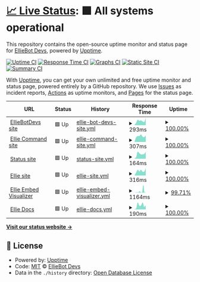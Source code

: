 # [📈 Live Status](https://status.elliebot.net): <!--live status--> **🟩 All systems operational**

This repository contains the open-source uptime monitor and status page for [EllieBot Devs](https://www.elliebot.net), powered by [Upptime](https://github.com/upptime/upptime).

[![Uptime CI](https://github.com/EllieBotDevs/Ellie-status/workflows/Uptime%20CI/badge.svg)](https://github.com/EllieBotDevs/Ellie-status/actions?query=workflow%3A%22Uptime+CI%22)
[![Response Time CI](https://github.com/EllieBotDevs/Ellie-status/workflows/Response%20Time%20CI/badge.svg)](https://github.com/EllieBotDevs/Ellie-status/actions?query=workflow%3A%22Response+Time+CI%22)
[![Graphs CI](https://github.com/EllieBotDevs/Ellie-status/workflows/Graphs%20CI/badge.svg)](https://github.com/EllieBotDevs/Ellie-status/actions?query=workflow%3A%22Graphs+CI%22)
[![Static Site CI](https://github.com/EllieBotDevs/Ellie-status/workflows/Static%20Site%20CI/badge.svg)](https://github.com/EllieBotDevs/Ellie-status/actions?query=workflow%3A%22Static+Site+CI%22)
[![Summary CI](https://github.com/EllieBotDevs/Ellie-status/workflows/Summary%20CI/badge.svg)](https://github.com/EllieBotDevs/Ellie-status/actions?query=workflow%3A%22Summary+CI%22)

With [Upptime](https://upptime.js.org), you can get your own unlimited and free uptime monitor and status page, powered entirely by a GitHub repository. We use [Issues](https://github.com/EllieBotDevs/Ellie-status/issues) as incident reports, [Actions](https://github.com/EllieBotDevs/Ellie-status/actions) as uptime monitors, and [Pages](https://www.elliebot.net) for the status page.

<!--start: status pages-->
<!-- This summary is generated by Upptime (https://github.com/upptime/upptime) -->
<!-- Do not edit this manually, your changes will be overwritten -->
<!-- prettier-ignore -->
| URL | Status | History | Response Time | Uptime |
| --- | ------ | ------- | ------------- | ------ |
| <img alt="" src="https://favicons.githubusercontent.com/devs.elliebot.net" height="13"> [EllieBotDevs site](https://devs.elliebot.net) | 🟩 Up | [ellie-bot-devs-site.yml](https://github.com/EllieBotDevs/Ellie-status/commits/HEAD/history/ellie-bot-devs-site.yml) | <details><summary><img alt="Response time graph" src="./graphs/ellie-bot-devs-site/response-time-week.png" height="20"> 293ms</summary><br><a href="https://status.elliebot.net/history/ellie-bot-devs-site"><img alt="Response time 403" src="https://img.shields.io/endpoint?url=https%3A%2F%2Fraw.githubusercontent.com%2FEllieBotDevs%2FEllie-status%2FHEAD%2Fapi%2Fellie-bot-devs-site%2Fresponse-time.json"></a><br><a href="https://status.elliebot.net/history/ellie-bot-devs-site"><img alt="24-hour response time 471" src="https://img.shields.io/endpoint?url=https%3A%2F%2Fraw.githubusercontent.com%2FEllieBotDevs%2FEllie-status%2FHEAD%2Fapi%2Fellie-bot-devs-site%2Fresponse-time-day.json"></a><br><a href="https://status.elliebot.net/history/ellie-bot-devs-site"><img alt="7-day response time 293" src="https://img.shields.io/endpoint?url=https%3A%2F%2Fraw.githubusercontent.com%2FEllieBotDevs%2FEllie-status%2FHEAD%2Fapi%2Fellie-bot-devs-site%2Fresponse-time-week.json"></a><br><a href="https://status.elliebot.net/history/ellie-bot-devs-site"><img alt="30-day response time 299" src="https://img.shields.io/endpoint?url=https%3A%2F%2Fraw.githubusercontent.com%2FEllieBotDevs%2FEllie-status%2FHEAD%2Fapi%2Fellie-bot-devs-site%2Fresponse-time-month.json"></a><br><a href="https://status.elliebot.net/history/ellie-bot-devs-site"><img alt="1-year response time 403" src="https://img.shields.io/endpoint?url=https%3A%2F%2Fraw.githubusercontent.com%2FEllieBotDevs%2FEllie-status%2FHEAD%2Fapi%2Fellie-bot-devs-site%2Fresponse-time-year.json"></a></details> | <details><summary><a href="https://status.elliebot.net/history/ellie-bot-devs-site">100.00%</a></summary><a href="https://status.elliebot.net/history/ellie-bot-devs-site"><img alt="All-time uptime 99.96%" src="https://img.shields.io/endpoint?url=https%3A%2F%2Fraw.githubusercontent.com%2FEllieBotDevs%2FEllie-status%2FHEAD%2Fapi%2Fellie-bot-devs-site%2Fuptime.json"></a><br><a href="https://status.elliebot.net/history/ellie-bot-devs-site"><img alt="24-hour uptime 100.00%" src="https://img.shields.io/endpoint?url=https%3A%2F%2Fraw.githubusercontent.com%2FEllieBotDevs%2FEllie-status%2FHEAD%2Fapi%2Fellie-bot-devs-site%2Fuptime-day.json"></a><br><a href="https://status.elliebot.net/history/ellie-bot-devs-site"><img alt="7-day uptime 100.00%" src="https://img.shields.io/endpoint?url=https%3A%2F%2Fraw.githubusercontent.com%2FEllieBotDevs%2FEllie-status%2FHEAD%2Fapi%2Fellie-bot-devs-site%2Fuptime-week.json"></a><br><a href="https://status.elliebot.net/history/ellie-bot-devs-site"><img alt="30-day uptime 99.82%" src="https://img.shields.io/endpoint?url=https%3A%2F%2Fraw.githubusercontent.com%2FEllieBotDevs%2FEllie-status%2FHEAD%2Fapi%2Fellie-bot-devs-site%2Fuptime-month.json"></a><br><a href="https://status.elliebot.net/history/ellie-bot-devs-site"><img alt="1-year uptime 99.96%" src="https://img.shields.io/endpoint?url=https%3A%2F%2Fraw.githubusercontent.com%2FEllieBotDevs%2FEllie-status%2FHEAD%2Fapi%2Fellie-bot-devs-site%2Fuptime-year.json"></a></details>
| <img alt="" src="https://favicons.githubusercontent.com/commands.elliebot.net" height="13"> [Ellie Command site](https://commands.elliebot.net) | 🟩 Up | [ellie-command-site.yml](https://github.com/EllieBotDevs/Ellie-status/commits/HEAD/history/ellie-command-site.yml) | <details><summary><img alt="Response time graph" src="./graphs/ellie-command-site/response-time-week.png" height="20"> 307ms</summary><br><a href="https://status.elliebot.net/history/ellie-command-site"><img alt="Response time 316" src="https://img.shields.io/endpoint?url=https%3A%2F%2Fraw.githubusercontent.com%2FEllieBotDevs%2FEllie-status%2FHEAD%2Fapi%2Fellie-command-site%2Fresponse-time.json"></a><br><a href="https://status.elliebot.net/history/ellie-command-site"><img alt="24-hour response time 343" src="https://img.shields.io/endpoint?url=https%3A%2F%2Fraw.githubusercontent.com%2FEllieBotDevs%2FEllie-status%2FHEAD%2Fapi%2Fellie-command-site%2Fresponse-time-day.json"></a><br><a href="https://status.elliebot.net/history/ellie-command-site"><img alt="7-day response time 307" src="https://img.shields.io/endpoint?url=https%3A%2F%2Fraw.githubusercontent.com%2FEllieBotDevs%2FEllie-status%2FHEAD%2Fapi%2Fellie-command-site%2Fresponse-time-week.json"></a><br><a href="https://status.elliebot.net/history/ellie-command-site"><img alt="30-day response time 296" src="https://img.shields.io/endpoint?url=https%3A%2F%2Fraw.githubusercontent.com%2FEllieBotDevs%2FEllie-status%2FHEAD%2Fapi%2Fellie-command-site%2Fresponse-time-month.json"></a><br><a href="https://status.elliebot.net/history/ellie-command-site"><img alt="1-year response time 316" src="https://img.shields.io/endpoint?url=https%3A%2F%2Fraw.githubusercontent.com%2FEllieBotDevs%2FEllie-status%2FHEAD%2Fapi%2Fellie-command-site%2Fresponse-time-year.json"></a></details> | <details><summary><a href="https://status.elliebot.net/history/ellie-command-site">100.00%</a></summary><a href="https://status.elliebot.net/history/ellie-command-site"><img alt="All-time uptime 99.89%" src="https://img.shields.io/endpoint?url=https%3A%2F%2Fraw.githubusercontent.com%2FEllieBotDevs%2FEllie-status%2FHEAD%2Fapi%2Fellie-command-site%2Fuptime.json"></a><br><a href="https://status.elliebot.net/history/ellie-command-site"><img alt="24-hour uptime 100.00%" src="https://img.shields.io/endpoint?url=https%3A%2F%2Fraw.githubusercontent.com%2FEllieBotDevs%2FEllie-status%2FHEAD%2Fapi%2Fellie-command-site%2Fuptime-day.json"></a><br><a href="https://status.elliebot.net/history/ellie-command-site"><img alt="7-day uptime 100.00%" src="https://img.shields.io/endpoint?url=https%3A%2F%2Fraw.githubusercontent.com%2FEllieBotDevs%2FEllie-status%2FHEAD%2Fapi%2Fellie-command-site%2Fuptime-week.json"></a><br><a href="https://status.elliebot.net/history/ellie-command-site"><img alt="30-day uptime 99.82%" src="https://img.shields.io/endpoint?url=https%3A%2F%2Fraw.githubusercontent.com%2FEllieBotDevs%2FEllie-status%2FHEAD%2Fapi%2Fellie-command-site%2Fuptime-month.json"></a><br><a href="https://status.elliebot.net/history/ellie-command-site"><img alt="1-year uptime 99.89%" src="https://img.shields.io/endpoint?url=https%3A%2F%2Fraw.githubusercontent.com%2FEllieBotDevs%2FEllie-status%2FHEAD%2Fapi%2Fellie-command-site%2Fuptime-year.json"></a></details>
| <img alt="" src="https://favicons.githubusercontent.com/status.elliebot.net" height="13"> [Status site](https://status.elliebot.net) | 🟩 Up | [status-site.yml](https://github.com/EllieBotDevs/Ellie-status/commits/HEAD/history/status-site.yml) | <details><summary><img alt="Response time graph" src="./graphs/status-site/response-time-week.png" height="20"> 164ms</summary><br><a href="https://status.elliebot.net/history/status-site"><img alt="Response time 176" src="https://img.shields.io/endpoint?url=https%3A%2F%2Fraw.githubusercontent.com%2FEllieBotDevs%2FEllie-status%2FHEAD%2Fapi%2Fstatus-site%2Fresponse-time.json"></a><br><a href="https://status.elliebot.net/history/status-site"><img alt="24-hour response time 228" src="https://img.shields.io/endpoint?url=https%3A%2F%2Fraw.githubusercontent.com%2FEllieBotDevs%2FEllie-status%2FHEAD%2Fapi%2Fstatus-site%2Fresponse-time-day.json"></a><br><a href="https://status.elliebot.net/history/status-site"><img alt="7-day response time 164" src="https://img.shields.io/endpoint?url=https%3A%2F%2Fraw.githubusercontent.com%2FEllieBotDevs%2FEllie-status%2FHEAD%2Fapi%2Fstatus-site%2Fresponse-time-week.json"></a><br><a href="https://status.elliebot.net/history/status-site"><img alt="30-day response time 155" src="https://img.shields.io/endpoint?url=https%3A%2F%2Fraw.githubusercontent.com%2FEllieBotDevs%2FEllie-status%2FHEAD%2Fapi%2Fstatus-site%2Fresponse-time-month.json"></a><br><a href="https://status.elliebot.net/history/status-site"><img alt="1-year response time 176" src="https://img.shields.io/endpoint?url=https%3A%2F%2Fraw.githubusercontent.com%2FEllieBotDevs%2FEllie-status%2FHEAD%2Fapi%2Fstatus-site%2Fresponse-time-year.json"></a></details> | <details><summary><a href="https://status.elliebot.net/history/status-site">100.00%</a></summary><a href="https://status.elliebot.net/history/status-site"><img alt="All-time uptime 99.86%" src="https://img.shields.io/endpoint?url=https%3A%2F%2Fraw.githubusercontent.com%2FEllieBotDevs%2FEllie-status%2FHEAD%2Fapi%2Fstatus-site%2Fuptime.json"></a><br><a href="https://status.elliebot.net/history/status-site"><img alt="24-hour uptime 100.00%" src="https://img.shields.io/endpoint?url=https%3A%2F%2Fraw.githubusercontent.com%2FEllieBotDevs%2FEllie-status%2FHEAD%2Fapi%2Fstatus-site%2Fuptime-day.json"></a><br><a href="https://status.elliebot.net/history/status-site"><img alt="7-day uptime 100.00%" src="https://img.shields.io/endpoint?url=https%3A%2F%2Fraw.githubusercontent.com%2FEllieBotDevs%2FEllie-status%2FHEAD%2Fapi%2Fstatus-site%2Fuptime-week.json"></a><br><a href="https://status.elliebot.net/history/status-site"><img alt="30-day uptime 99.82%" src="https://img.shields.io/endpoint?url=https%3A%2F%2Fraw.githubusercontent.com%2FEllieBotDevs%2FEllie-status%2FHEAD%2Fapi%2Fstatus-site%2Fuptime-month.json"></a><br><a href="https://status.elliebot.net/history/status-site"><img alt="1-year uptime 99.86%" src="https://img.shields.io/endpoint?url=https%3A%2F%2Fraw.githubusercontent.com%2FEllieBotDevs%2FEllie-status%2FHEAD%2Fapi%2Fstatus-site%2Fuptime-year.json"></a></details>
| <img alt="" src="https://favicons.githubusercontent.com/www.elliebot.net" height="13"> [Ellie site](https://www.elliebot.net) | 🟩 Up | [ellie-site.yml](https://github.com/EllieBotDevs/Ellie-status/commits/HEAD/history/ellie-site.yml) | <details><summary><img alt="Response time graph" src="./graphs/ellie-site/response-time-week.png" height="20"> 316ms</summary><br><a href="https://status.elliebot.net/history/ellie-site"><img alt="Response time 324" src="https://img.shields.io/endpoint?url=https%3A%2F%2Fraw.githubusercontent.com%2FEllieBotDevs%2FEllie-status%2FHEAD%2Fapi%2Fellie-site%2Fresponse-time.json"></a><br><a href="https://status.elliebot.net/history/ellie-site"><img alt="24-hour response time 490" src="https://img.shields.io/endpoint?url=https%3A%2F%2Fraw.githubusercontent.com%2FEllieBotDevs%2FEllie-status%2FHEAD%2Fapi%2Fellie-site%2Fresponse-time-day.json"></a><br><a href="https://status.elliebot.net/history/ellie-site"><img alt="7-day response time 316" src="https://img.shields.io/endpoint?url=https%3A%2F%2Fraw.githubusercontent.com%2FEllieBotDevs%2FEllie-status%2FHEAD%2Fapi%2Fellie-site%2Fresponse-time-week.json"></a><br><a href="https://status.elliebot.net/history/ellie-site"><img alt="30-day response time 293" src="https://img.shields.io/endpoint?url=https%3A%2F%2Fraw.githubusercontent.com%2FEllieBotDevs%2FEllie-status%2FHEAD%2Fapi%2Fellie-site%2Fresponse-time-month.json"></a><br><a href="https://status.elliebot.net/history/ellie-site"><img alt="1-year response time 324" src="https://img.shields.io/endpoint?url=https%3A%2F%2Fraw.githubusercontent.com%2FEllieBotDevs%2FEllie-status%2FHEAD%2Fapi%2Fellie-site%2Fresponse-time-year.json"></a></details> | <details><summary><a href="https://status.elliebot.net/history/ellie-site">100.00%</a></summary><a href="https://status.elliebot.net/history/ellie-site"><img alt="All-time uptime 99.89%" src="https://img.shields.io/endpoint?url=https%3A%2F%2Fraw.githubusercontent.com%2FEllieBotDevs%2FEllie-status%2FHEAD%2Fapi%2Fellie-site%2Fuptime.json"></a><br><a href="https://status.elliebot.net/history/ellie-site"><img alt="24-hour uptime 100.00%" src="https://img.shields.io/endpoint?url=https%3A%2F%2Fraw.githubusercontent.com%2FEllieBotDevs%2FEllie-status%2FHEAD%2Fapi%2Fellie-site%2Fuptime-day.json"></a><br><a href="https://status.elliebot.net/history/ellie-site"><img alt="7-day uptime 100.00%" src="https://img.shields.io/endpoint?url=https%3A%2F%2Fraw.githubusercontent.com%2FEllieBotDevs%2FEllie-status%2FHEAD%2Fapi%2Fellie-site%2Fuptime-week.json"></a><br><a href="https://status.elliebot.net/history/ellie-site"><img alt="30-day uptime 99.82%" src="https://img.shields.io/endpoint?url=https%3A%2F%2Fraw.githubusercontent.com%2FEllieBotDevs%2FEllie-status%2FHEAD%2Fapi%2Fellie-site%2Fuptime-month.json"></a><br><a href="https://status.elliebot.net/history/ellie-site"><img alt="1-year uptime 99.89%" src="https://img.shields.io/endpoint?url=https%3A%2F%2Fraw.githubusercontent.com%2FEllieBotDevs%2FEllie-status%2FHEAD%2Fapi%2Fellie-site%2Fuptime-year.json"></a></details>
| <img alt="" src="https://favicons.githubusercontent.com/eb.elliebot.net" height="13"> [Ellie Embed Visualizer](https://eb.elliebot.net) | 🟩 Up | [ellie-embed-visualizer.yml](https://github.com/EllieBotDevs/Ellie-status/commits/HEAD/history/ellie-embed-visualizer.yml) | <details><summary><img alt="Response time graph" src="./graphs/ellie-embed-visualizer/response-time-week.png" height="20"> 1164ms</summary><br><a href="https://status.elliebot.net/history/ellie-embed-visualizer"><img alt="Response time 621" src="https://img.shields.io/endpoint?url=https%3A%2F%2Fraw.githubusercontent.com%2FEllieBotDevs%2FEllie-status%2FHEAD%2Fapi%2Fellie-embed-visualizer%2Fresponse-time.json"></a><br><a href="https://status.elliebot.net/history/ellie-embed-visualizer"><img alt="24-hour response time 2705" src="https://img.shields.io/endpoint?url=https%3A%2F%2Fraw.githubusercontent.com%2FEllieBotDevs%2FEllie-status%2FHEAD%2Fapi%2Fellie-embed-visualizer%2Fresponse-time-day.json"></a><br><a href="https://status.elliebot.net/history/ellie-embed-visualizer"><img alt="7-day response time 1164" src="https://img.shields.io/endpoint?url=https%3A%2F%2Fraw.githubusercontent.com%2FEllieBotDevs%2FEllie-status%2FHEAD%2Fapi%2Fellie-embed-visualizer%2Fresponse-time-week.json"></a><br><a href="https://status.elliebot.net/history/ellie-embed-visualizer"><img alt="30-day response time 621" src="https://img.shields.io/endpoint?url=https%3A%2F%2Fraw.githubusercontent.com%2FEllieBotDevs%2FEllie-status%2FHEAD%2Fapi%2Fellie-embed-visualizer%2Fresponse-time-month.json"></a><br><a href="https://status.elliebot.net/history/ellie-embed-visualizer"><img alt="1-year response time 621" src="https://img.shields.io/endpoint?url=https%3A%2F%2Fraw.githubusercontent.com%2FEllieBotDevs%2FEllie-status%2FHEAD%2Fapi%2Fellie-embed-visualizer%2Fresponse-time-year.json"></a></details> | <details><summary><a href="https://status.elliebot.net/history/ellie-embed-visualizer">99.71%</a></summary><a href="https://status.elliebot.net/history/ellie-embed-visualizer"><img alt="All-time uptime 99.53%" src="https://img.shields.io/endpoint?url=https%3A%2F%2Fraw.githubusercontent.com%2FEllieBotDevs%2FEllie-status%2FHEAD%2Fapi%2Fellie-embed-visualizer%2Fuptime.json"></a><br><a href="https://status.elliebot.net/history/ellie-embed-visualizer"><img alt="24-hour uptime 98.00%" src="https://img.shields.io/endpoint?url=https%3A%2F%2Fraw.githubusercontent.com%2FEllieBotDevs%2FEllie-status%2FHEAD%2Fapi%2Fellie-embed-visualizer%2Fuptime-day.json"></a><br><a href="https://status.elliebot.net/history/ellie-embed-visualizer"><img alt="7-day uptime 99.71%" src="https://img.shields.io/endpoint?url=https%3A%2F%2Fraw.githubusercontent.com%2FEllieBotDevs%2FEllie-status%2FHEAD%2Fapi%2Fellie-embed-visualizer%2Fuptime-week.json"></a><br><a href="https://status.elliebot.net/history/ellie-embed-visualizer"><img alt="30-day uptime 99.53%" src="https://img.shields.io/endpoint?url=https%3A%2F%2Fraw.githubusercontent.com%2FEllieBotDevs%2FEllie-status%2FHEAD%2Fapi%2Fellie-embed-visualizer%2Fuptime-month.json"></a><br><a href="https://status.elliebot.net/history/ellie-embed-visualizer"><img alt="1-year uptime 99.53%" src="https://img.shields.io/endpoint?url=https%3A%2F%2Fraw.githubusercontent.com%2FEllieBotDevs%2FEllie-status%2FHEAD%2Fapi%2Fellie-embed-visualizer%2Fuptime-year.json"></a></details>
| <img alt="" src="https://favicons.githubusercontent.com/docs.elliebot.net" height="13"> [Ellie Docs](https://docs.elliebot.net) | 🟩 Up | [ellie-docs.yml](https://github.com/EllieBotDevs/Ellie-status/commits/HEAD/history/ellie-docs.yml) | <details><summary><img alt="Response time graph" src="./graphs/ellie-docs/response-time-week.png" height="20"> 190ms</summary><br><a href="https://status.elliebot.net/history/ellie-docs"><img alt="Response time 303" src="https://img.shields.io/endpoint?url=https%3A%2F%2Fraw.githubusercontent.com%2FEllieBotDevs%2FEllie-status%2FHEAD%2Fapi%2Fellie-docs%2Fresponse-time.json"></a><br><a href="https://status.elliebot.net/history/ellie-docs"><img alt="24-hour response time 175" src="https://img.shields.io/endpoint?url=https%3A%2F%2Fraw.githubusercontent.com%2FEllieBotDevs%2FEllie-status%2FHEAD%2Fapi%2Fellie-docs%2Fresponse-time-day.json"></a><br><a href="https://status.elliebot.net/history/ellie-docs"><img alt="7-day response time 190" src="https://img.shields.io/endpoint?url=https%3A%2F%2Fraw.githubusercontent.com%2FEllieBotDevs%2FEllie-status%2FHEAD%2Fapi%2Fellie-docs%2Fresponse-time-week.json"></a><br><a href="https://status.elliebot.net/history/ellie-docs"><img alt="30-day response time 303" src="https://img.shields.io/endpoint?url=https%3A%2F%2Fraw.githubusercontent.com%2FEllieBotDevs%2FEllie-status%2FHEAD%2Fapi%2Fellie-docs%2Fresponse-time-month.json"></a><br><a href="https://status.elliebot.net/history/ellie-docs"><img alt="1-year response time 303" src="https://img.shields.io/endpoint?url=https%3A%2F%2Fraw.githubusercontent.com%2FEllieBotDevs%2FEllie-status%2FHEAD%2Fapi%2Fellie-docs%2Fresponse-time-year.json"></a></details> | <details><summary><a href="https://status.elliebot.net/history/ellie-docs">100.00%</a></summary><a href="https://status.elliebot.net/history/ellie-docs"><img alt="All-time uptime 99.81%" src="https://img.shields.io/endpoint?url=https%3A%2F%2Fraw.githubusercontent.com%2FEllieBotDevs%2FEllie-status%2FHEAD%2Fapi%2Fellie-docs%2Fuptime.json"></a><br><a href="https://status.elliebot.net/history/ellie-docs"><img alt="24-hour uptime 100.00%" src="https://img.shields.io/endpoint?url=https%3A%2F%2Fraw.githubusercontent.com%2FEllieBotDevs%2FEllie-status%2FHEAD%2Fapi%2Fellie-docs%2Fuptime-day.json"></a><br><a href="https://status.elliebot.net/history/ellie-docs"><img alt="7-day uptime 100.00%" src="https://img.shields.io/endpoint?url=https%3A%2F%2Fraw.githubusercontent.com%2FEllieBotDevs%2FEllie-status%2FHEAD%2Fapi%2Fellie-docs%2Fuptime-week.json"></a><br><a href="https://status.elliebot.net/history/ellie-docs"><img alt="30-day uptime 99.81%" src="https://img.shields.io/endpoint?url=https%3A%2F%2Fraw.githubusercontent.com%2FEllieBotDevs%2FEllie-status%2FHEAD%2Fapi%2Fellie-docs%2Fuptime-month.json"></a><br><a href="https://status.elliebot.net/history/ellie-docs"><img alt="1-year uptime 99.81%" src="https://img.shields.io/endpoint?url=https%3A%2F%2Fraw.githubusercontent.com%2FEllieBotDevs%2FEllie-status%2FHEAD%2Fapi%2Fellie-docs%2Fuptime-year.json"></a></details>

<!--end: status pages-->

[**Visit our status website →**](https://status.elliebot.net)

## 📄 License

- Powered by: [Upptime](https://github.com/upptime/upptime)
- Code: [MIT](./LICENSE) © [EllieBot Devs](https://www.elliebot.net)
- Data in the `./history` directory: [Open Database License](https://opendatacommons.org/licenses/odbl/1-0/)
